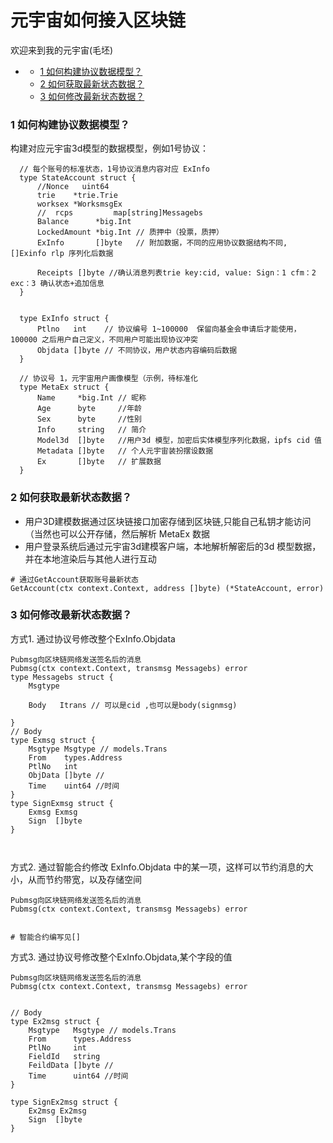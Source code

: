 # 元宇宙如何接入区块链
欢迎来到我的元宇宙(毛坯)
- [](#)
    - [1 如何构建协议数据模型？](#1-如何构建协议数据模型)
    - [2 如何获取最新状态数据？](#2-如何获取最新状态数据)
    - [3 如何修改最新状态数据？](#3-如何修改最新状态数据)



### 1 如何构建协议数据模型？

构建对应元宇宙3d模型的数据模型，例如1号协议：

  ```
    // 每个账号的标准状态，1号协议消息内容对应 ExInfo 
    type StateAccount struct {
        //Nonce   uint64
        trie    *trie.Trie
        worksex *WorksmsgEx
        //	rcps         map[string]Messagebs
        Balance      *big.Int
        LockedAmount *big.Int // 质押中（投票，质押）
        ExInfo       []byte   // 附加数据，不同的应用协议数据结构不同, []Exinfo rlp 序列化后数据

        Receipts []byte //确认消息列表trie key:cid, value: Sign：1 cfm：2 	exc：3 确认状态+追加信息
    }


    type ExInfo struct {
        Ptlno   int    // 协议编号 1~100000  保留向基金会申请后才能使用，100000 之后用户自己定义，不同用户可能出现协议冲突
        Objdata []byte // 不同协议，用户状态内容编码后数据
    }

    // 协议号 1，元宇宙用户画像模型（示例，待标准化
    type MetaEx struct {
        Name     *big.Int // 昵称
        Age      byte     //年龄
        Sex      byte     //性别
        Info     string   // 简介
        Model3d  []byte   //用户3d 模型，加密后实体模型序列化数据，ipfs cid 值
        Metadata []byte   // 个人元宇宙装扮摆设数据
        Ex       []byte   // 扩展数据
    }

```

### 2 如何获取最新状态数据？

- 用户3D建模数据通过区块链接口加密存储到区块链,只能自己私钥才能访问（当然也可以公开存储，然后解析 MetaEx 数据
- 用户登录系统后通过元宇宙3d建模客户端，本地解析解密后的3d 模型数据，并在本地渲染后与其他人进行互动
```
# 通过GetAccount获取账号最新状态
GetAccount(ctx context.Context, address []byte) (*StateAccount, error)      

```
### 3 如何修改最新状态数据？



方式1. 通过协议号修改整个ExInfo.Objdata
```
Pubmsg向区块链网络发送签名后的消息
Pubmsg(ctx context.Context, transmsg Messagebs) error     
type Messagebs struct {
	Msgtype

	Body   Itrans // 可以是cid ,也可以是body(signmsg)

}
// Body
type Exmsg struct {
	Msgtype Msgtype // models.Trans
	From    types.Address
	PtlNo   int
	ObjData []byte //
	Time    uint64 //时间
}
type SignExmsg struct {
	Exmsg Exmsg
	Sign  []byte
}



```


方式2. 通过智能合约修改 ExInfo.Objdata 中的某一项，这样可以节约消息的大小，从而节约带宽，以及存储空间
```
Pubmsg向区块链网络发送签名后的消息
Pubmsg(ctx context.Context, transmsg Messagebs) error     


# 智能合约编写见[]
```


方式3. 通过协议号修改整个ExInfo.Objdata,某个字段的值
```
Pubmsg向区块链网络发送签名后的消息
Pubmsg(ctx context.Context, transmsg Messagebs) error     


// Body
type Ex2msg struct {
	Msgtype   Msgtype // models.Trans
	From      types.Address
	PtlNo     int
	FieldId   string
	FeildData []byte //
	Time      uint64 //时间
}

type SignEx2msg struct {
	Ex2msg Ex2msg
	Sign  []byte
}



```